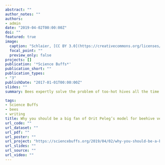 ```yaml
---
abstract: ""
author_notes: ""
authors:
- admin
date: "2019-04-02T00:00:00Z"
doi: ""
featured: true
image:
  caption: "Schlaier, [CC BY 3.0](https://creativecommons.org/licenses/by/3.0), via [Wikimedia Commons](https://commons.wikimedia.org/wiki/File:Krolewo_Bienen_Bees_1.jpg)"
  focal_point: ""
  preview_only: false
projects: []
publication: '*Science Buffs*'
publication_short: ""
publication_types:
- "3"
publishDate: "2017-01-01T00:00:00Z"
slides: ""
summary: Bees expertly solve the problem of too-hot hives all the time — Orit Peleg is studying how.

tags:
- Science Buffs
- bees
- writing
title: Why you should be a big fan of Orit Peleg’s model for beehive ventilation
url_code: ""
url_dataset: ""
url_pdf: ""
url_poster: ""
url_project: "https://sciencebuffs.org/2019/04/02/why-you-should-be-a-big-fan-of-orit-pelegs-model-for-beehive-ventilation/"
url_slides: ""
url_source: ""
url_video: ""
---
```

